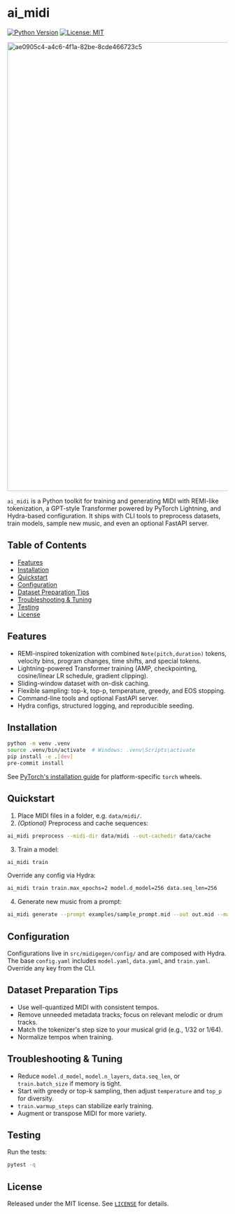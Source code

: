 # ai_midi

[![Python Version](https://img.shields.io/badge/Python-3.12%2B-blue.svg)](https://www.python.org/)
[![License: MIT](https://img.shields.io/badge/License-MIT-green.svg)](LICENSE)

<img width="1536" height="1024" alt="ae0905c4-a4c6-4f1a-82be-8cde466723c5" src="https://github.com/user-attachments/assets/cfa74dae-584c-44d4-9699-4ca44835290b" />


`ai_midi` is a Python toolkit for training and generating MIDI with REMI-like tokenization, a GPT-style Transformer powered by PyTorch Lightning, and Hydra-based configuration. It ships with CLI tools to preprocess datasets, train models, sample new music, and even an optional FastAPI server.

## Table of Contents

- [Features](#features)
- [Installation](#installation)
- [Quickstart](#quickstart)
- [Configuration](#configuration)
- [Dataset Preparation Tips](#dataset-preparation-tips)
- [Troubleshooting & Tuning](#troubleshooting--tuning)
- [Testing](#testing)
- [License](#license)

## Features

- REMI-inspired tokenization with combined `Note(pitch,duration)` tokens, velocity bins, program changes, time shifts, and special tokens.
- Lightning-powered Transformer training (AMP, checkpointing, cosine/linear LR schedule, gradient clipping).
- Sliding-window dataset with on-disk caching.
- Flexible sampling: top-k, top-p, temperature, greedy, and EOS stopping.
- Command-line tools and optional FastAPI server.
- Hydra configs, structured logging, and reproducible seeding.

## Installation

```bash
python -m venv .venv
source .venv/bin/activate  # Windows: .venv\Scripts\activate
pip install -e .[dev]
pre-commit install
```

See [PyTorch's installation guide](https://pytorch.org/get-started/locally/) for platform-specific `torch` wheels.

## Quickstart

1. Place MIDI files in a folder, e.g. `data/midi/`.
2. *(Optional)* Preprocess and cache sequences:

```bash
ai_midi preprocess --midi-dir data/midi --out-cachedir data/cache
```

3. Train a model:

```bash
ai_midi train
```

   Override any config via Hydra:

```bash
ai_midi train train.max_epochs=2 model.d_model=256 data.seq_len=256
```

4. Generate new music from a prompt:

```bash
ai_midi generate --prompt examples/sample_prompt.mid --out out.mid --max-tokens 256 --temp 1.0 --top_k 50 --top_p 0.95
```

## Configuration

Configurations live in `src/midigegen/config/` and are composed with Hydra. The base `config.yaml` includes `model.yaml`, `data.yaml`, and `train.yaml`. Override any key from the CLI.

## Dataset Preparation Tips

- Use well-quantized MIDI with consistent tempos.
- Remove unneeded metadata tracks; focus on relevant melodic or drum tracks.
- Match the tokenizer's step size to your musical grid (e.g., 1/32 or 1/64).
- Normalize tempos when training.

## Troubleshooting & Tuning

- Reduce `model.d_model`, `model.n_layers`, `data.seq_len`, or `train.batch_size` if memory is tight.
- Start with greedy or top-k sampling, then adjust `temperature` and `top_p` for diversity.
- `train.warmup_steps` can stabilize early training.
- Augment or transpose MIDI for more variety.

## Testing

Run the tests:

```bash
pytest -q
```

## License

Released under the MIT license. See [`LICENSE`](LICENSE) for details.

